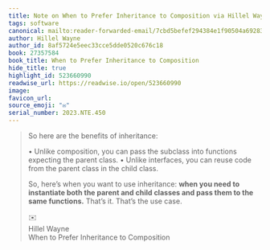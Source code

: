 ```yaml
---
title: Note on When to Prefer Inheritance to Composition via Hillel Wayne
tags: software
canonical: mailto:reader-forwarded-email/7cbd5befef294384e1f90504a692839d
author: Hillel Wayne
author_id: 8af5724e5eec33cce5dde0520c676c18
book: 27357584
book_title: When to Prefer Inheritance to Composition
hide_title: true
highlight_id: 523660990
readwise_url: https://readwise.io/open/523660990
image:
favicon_url:
source_emoji: "✉️"
serial_number: 2023.NTE.450
---
```

> So here are the benefits of inheritance:
> 
> •   Unlike composition, you can pass the subclass into functions expecting the parent class.
> •   Unlike interfaces, you can reuse code from the parent class in the child class.
> 
> So, here’s when you want to use inheritance: **when you need to instantiate both the parent and child classes and pass them to the same functions.** That’s it. That’s the use case.
> <div class="quoteback-footer"><div class="quoteback-avatar"><span class="mini-emoji"> ✉️</span></div><div class="quoteback-metadata"><div class="metadata-inner"><span style="display:none">FROM:</span><div aria-label="Hillel Wayne" class="quoteback-author"> Hillel Wayne</div><div aria-label="When to Prefer Inheritance to Composition" class="quoteback-title"> When to Prefer Inheritance to Composition</div></div></div></div>